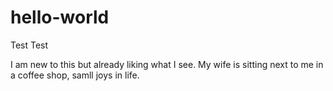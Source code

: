 # hello-world
Test Test

I am new to this but already liking what I see.
My wife is sitting next to me in a coffee shop, samll joys in life.


